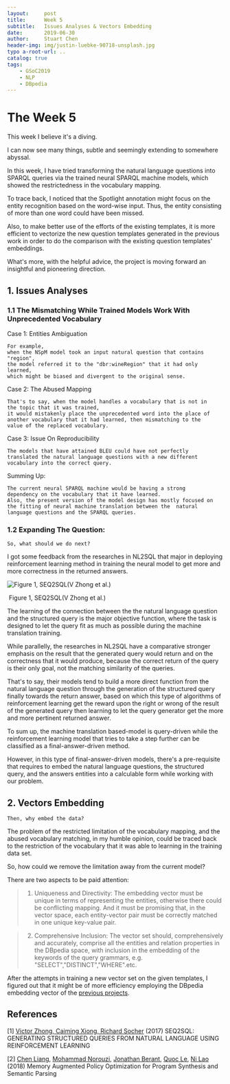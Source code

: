 ```yaml
---
layout:     post
title:      Week 5
subtitle:   Issues Analyses & Vectors Embedding
date:       2019-06-30
author:     Stuart Chen
header-img: img/justin-luebke-90718-unsplash.jpg
typo a-root-url: ..
catalog: true
tags:
    - GSoC2019
    - NLP
    - DBpedia
---
```



# The Week  5

This week I believe it's a diving.

I can now see many things, subtle and seemingly extending to somewhere abyssal.

In this week, I have tried transforming the natural language questions into SPARQL queries via the trained neural SPARQL machine models, which showed the restrictedness in the vocabulary mapping.

To trace back, I noticed that the Spotlight annotation might focus on the entity recognition based on the word-wise input. Thus, the entity consisting of more than one word could have been missed. 

Also, to make better use of the efforts of the existing templates, it is more efficient to vectorize the new question templates generated in the previous work in order to do the comparison with the existing question templates' embeddings.  

What's more, with the helpful advice, the project is moving forward an insightful and pioneering direction.



## 1. Issues Analyses

### 1.1 The Mismatching While Trained Models Work With Unprecedented Vocabulary

Case 1: Entities Ambiguation

	For example,
	when the NSpM model took an input natural question that contains
	"region",
	the model referred it to the "dbr:wineRegion" that it had only
	learned,
	which might be biased and divergent to the original sense.

Case 2: The Abused Mapping

	That's to say, when the model handles a vocabulary that is not in 
	the topic that it was trained, 
	it would mistakenly place the unprecedented word into the place of 
	another vocabulary that it had learned, then mismatching to the 
	value of the replaced vocabulary.

Case 3: Issue On Reproducibility

	The models that have attained BLEU could have not perfectly 
	translated the natural language questions with a new different 
	vocabulary into the correct query.


Summing Up:

	The current neural SPARQL machine would be having a strong 	
	dependency on the vocabulary that it have learned.
	Also, the present version of the model design has mostly focused on 
	the fitting of neural machine translation between the  natural 
	language questions and the SPARQL queries.


### 1.2 Expanding The Question:

	So, what should we do next?

I got some feedback from the researches in NL2SQL that major in deploying reinforcement learning method in training the neural model to get more and more correctness in the returned answers.

![Figure 1, SEQ2SQL(V Zhong et al.)](https://pic2.zhimg.com/80/v2-c45ddc6df9f5165326d871dcf7f31959_hd.jpg)

​																		Figure 1, SEQ2SQL(V Zhong et al.)

The learning of the connection between the the natural language question and the structured query is the major objective function, where the  task is designed to let the query fit as much as possible during the machine translation training. 

While parallelly, the researches in NL2SQL have a comparative stronger emphasis on the result that the generated query would return and on the correctness that it would produce, because the correct return of the query is their only goal, not the matching similarity of the queries. 

That's to say, their models tend to build a more direct function from the natural language question through the generation of the structured query finally towards the return answer, based on which this type of algorithms of reinforcement learning get the reward upon the right or wrong of the result of the generated query then learning to let the query generator get the more and more pertinent returned answer. 

To sum up, the machine translation based-model is query-driven while the reinforcement learning model that tries to take a step further can be classified as a final-answer-driven method.

However, in this type of final-answer-driven models, there's a pre-requisite that requires to embed the natural language questions, the structured query, and the answers entities into a calculable form while working with our problem.



## 2. Vectors Embedding

	Then, why embed the data?

The problem of the restricted limitation of the vocabulary mapping, and the abused vocabulary matching, in my humble opinion, could be traced back to the restriction of the vocabulary that it was able to learning in the training data set.

So, how could we remove the limitation away from the current model?

There are two aspects to be paid attention:


>    1) Uniqueness and Directivity: The embedding vector must be unique in terms of 
>      representing the entities, otherwise there could be conflicting mapping. And it must be 
>      promising that, in the vector space, each entity-vector pair must be correctly matched in 
>      one unique key-value pair.       

>    2) Comprehensive Inclusion: The vector set should, comprehensively and accurately, 
>    comprise all the entities and relation properties in the DBpedia space, with inclusion in the 
>    embedding of the keywords of the query grammars, e.g. "SELECT","DISTINCT","WHERE".etc.

After the attempts in training a new vector set on the given templates, I figured out that it might be of more efficiency employing the DBpedia embedding vector of the [previous projects](https://github.com/dbpedia/embeddings).


##  References

[1] [Victor Zhong, Caiming Xiong, Richard Socher](https://paperswithcode.com/paper/seq2sql-generating-structured-queries-from)  (2017) SEQ2SQL: GENERATING STRUCTURED QUERIES
FROM NATURAL LANGUAGE USING REINFORCEMENT
LEARNING

[2] [Chen Liang](https://arxiv.org/search/cs?searchtype=author&query=Liang%2C+C), [Mohammad Norouzi](https://arxiv.org/search/cs?searchtype=author&query=Norouzi%2C+M), [Jonathan Berant](https://arxiv.org/search/cs?searchtype=author&query=Berant%2C+J), [Quoc Le](https://arxiv.org/search/cs?searchtype=author&query=Le%2C+Q), [Ni Lao](https://arxiv.org/search/cs?searchtype=author&query=Lao%2C+N) (2018) Memory Augmented Policy Optimization for Program Synthesis and Semantic Parsing

